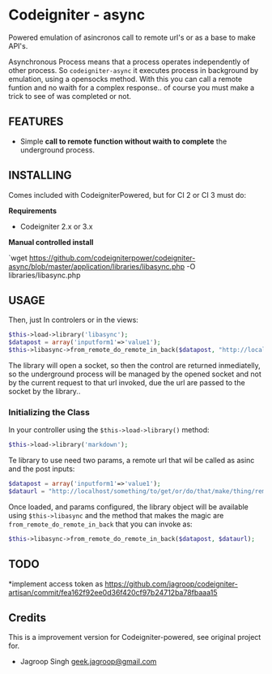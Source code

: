 # Codeigniter - async


Powered emulation of asincronos call to remote url's or as a base to make API's.

Asynchronous Process means that a process operates independently of other process. 
So `codeigniter-async` it executes process in background by emulation, using a opensocks method. 
With this you can call a remote funtion and no waith for a complex response.. of course 
you must make a trick to see of was completed or not.


## FEATURES

*  Simple **call to remote function without waith to complete** the underground process.


## INSTALLING

Comes included with CodeigniterPowered, but for CI 2 or CI 3 must do:

**Requirements**

* Codeigniter 2.x or 3.x

**Manual controlled install**

`wget https://github.com/codeigniterpower/codeigniter-async/blob/master/application/libraries/libasync.php -O libraries/libasync.php


## USAGE

Then, just In controlers or in the views:

``` php
$this->load->library('libasync');
$datapost = array('inputform1'=>'value1');
$this->libasync->from_remote_do_remote_in_back($datapost, "http://localhost/something/to/get/or/do/that/make/thing/remotelly");
```

The library will open a socket, so then the control are returned inmediatelly, 
so the underground process will be managed by the opened socket and not by the current request to that url invoked, 
due the url are passed to the socket by the library..

### Initializing the Class

In your controller using the `$this->load->library()` method:

```php
$this->load->library('markdown');
```

Te library to use need two params, a remote url that wil be called as asinc and the post inputs:

```php
$datapost = array('inputform1'=>'value1');
$dataurl = "http://localhost/something/to/get/or/do/that/make/thing/remotelly"
```

Once loaded, and params configured, the library object will be available using `$this->libasync` 
and the method that makes the magic are `from_remote_do_remote_in_back` that you can invoke as:

```php
$this->libasync->from_remote_do_remote_in_back($datapost, $dataurl);
```

## TODO 

*implement access token as https://github.com/jagroop/codeigniter-artisan/commit/fea162f92ee0d36f420cf97b24712ba78fbaaa15

## Credits

This is a improvement version for Codeigniter-powered, see original project for.

- Jagroop Singh geek.jagroop@gmail.com

